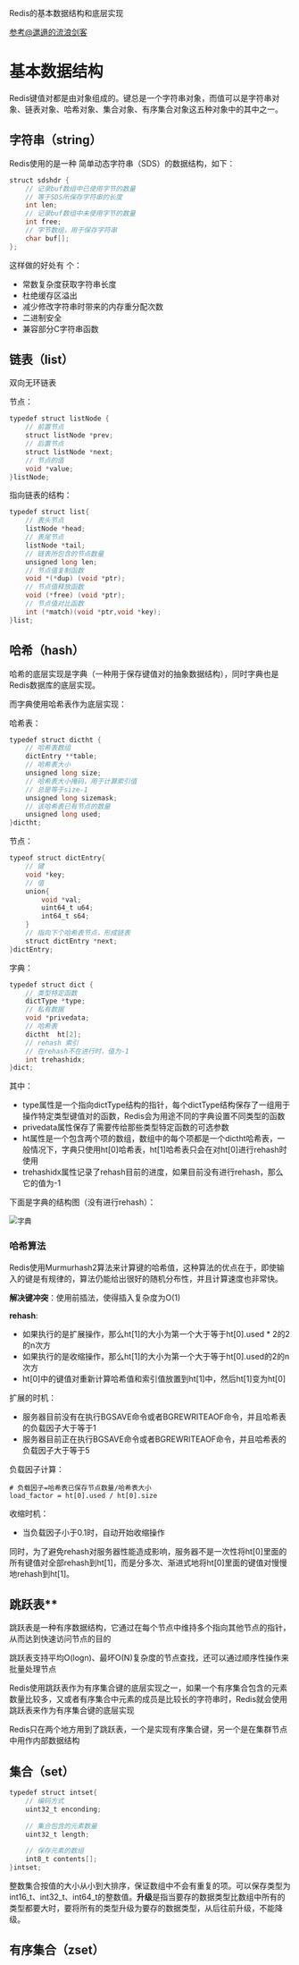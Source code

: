 Redis的基本数据结构和底层实现

<!-- more -->

[参考@邋遢的流浪剑客](https://blog.csdn.net/qq_40378034/article/details/89295462)

# 基本数据结构

Redis键值对都是由对象组成的。键总是一个字符串对象，而值可以是字符串对象、链表对象、哈希对象、集合对象、有序集合对象这五种对象中的其中之一。

## 字符串（string）

Redis使用的是一种 简单动态字符串（SDS）的数据结构，如下：

```java
struct sdshdr {        
	// 记录buf数组中已使用字节的数量
    // 等于SDS所保存字符串的长度
    int len;
    // 记录buf数组中未使用字节的数量
    int free;
    // 字节数组，用于保存字符串
    char buf[];
}; 
```

这样做的好处有 个：

- 常数复杂度获取字符串长度
- 杜绝缓存区溢出
- 减少修改字符串时带来的内存重分配次数
- 二进制安全
- 兼容部分C字符串函数

## 链表（list）

双向无环链表

节点：

```java
typedef struct listNode {
	// 前置节点
	struct listNode *prev;
	// 后置节点
	struct listNode *next;
	// 节点的值
	void *value;
}listNode;
```

指向链表的结构：

```java
typedef struct list{
	// 表头节点
	listNode *head;
    // 表尾节点
    listNode *tail;
    // 链表所包含的节点数量
    unsigned long len;
    // 节点值复制函数
    void *(*dup) (void *ptr);
    // 节点值释放函数
    void (*free) (void *ptr);
    // 节点值对比函数
    int (*match)(void *ptr,void *key);
}list;
```



## 哈希（hash）

哈希的底层实现是字典（一种用于保存键值对的抽象数据结构），同时字典也是Redis数据库的底层实现。

而字典使用哈希表作为底层实现：

哈希表：

```java
typedef struct dictht {
	// 哈希表数组
	dictEntry **table;
	// 哈希表大小
	unsigned long size;
	// 哈希表大小掩码，用于计算索引值
    // 总是等于size-1
	unsigned long sizemask;
    // 该哈希表已有节点的数量
	unsigned long used;
}dictht;
```


节点：

```java
typeof struct dictEntry{
	// 键
	void *key;
	// 值
	union{
		void *val;
		uint64_t u64;
		int64_t s64;
	}
    // 指向下个哈希表节点，形成链表
	struct dictEntry *next;
}dictEntry;
```



字典：

```java
typedef struct dict {
    // 类型特定函数
    dictType *type;
    // 私有数据
    void *privedata;
    // 哈希表
    dictht  ht[2];
    // rehash 索引
    // 在rehash不在进行时，值为-1
    int trehashidx;
}dict;
```

其中：

- type属性是一个指向dictType结构的指针，每个dictType结构保存了一组用于操作特定类型键值对的函数，Redis会为用途不同的字典设置不同类型的函数
- privedata属性保存了需要传给那些类型特定函数的可选参数
- ht属性是一个包含两个项的数组，数组中的每个项都是一个dictht哈希表，一般情况下，字典只使用ht[0]哈希表，ht[1]哈希表只会在对ht[0]进行rehash时使用
- trehashidx属性记录了rehash目前的进度，如果目前没有进行rehash，那么它的值为-1



下面是字典的结构图（没有进行rehash）：

<img src="https://img-blog.csdnimg.cn/20190414132107747.png?x-oss-process=image/watermark,type_ZmFuZ3poZW5naGVpdGk,shadow_10,text_aHR0cHM6Ly9ibG9nLmNzZG4ubmV0L3FxXzQwMzc4MDM0,size_16,color_FFFFFF,t_70" alt="字典" style="zoom:90%;" />

### 哈希算法

Redis使用Murmurhash2算法来计算键的哈希值，这种算法的优点在于，即使输入的键是有规律的，算法仍能给出很好的随机分布性，并且计算速度也非常快。



**解决键冲突**：使用前插法，使得插入复杂度为O(1)



**rehash**:

- 如果执行的是扩展操作，那么ht[1]的大小为第一个大于等于ht[0].used * 2的2的n次方
- 如果执行的是收缩操作，那么ht[1]的大小为第一个大于等于ht[0].used的2的n次方
- ht[0]中的键值对重新计算哈希值和索引值放置到ht[1]中，然后ht[1]变为ht[0]

扩展的时机：

- 服务器目前没有在执行BGSAVE命令或者BGREWRITEAOF命令，并且哈希表的负载因子大于等于1
- 服务器目前正在执行BGSAVE命令或者BGREWRITEAOF命令，并且哈希表的负载因子大于等于5

负载因子计算：

```
# 负载因子=哈希表已保存节点数量/哈希表大小
load_factor = ht[0].used / ht[0].size
```

收缩时机：

- 当负载因子小于0.1时，自动开始收缩操作

同时，为了避免rehash对服务器性能造成影响，服务器不是一次性将ht[0]里面的所有键值对全部rehash到ht[1]，而是分多次、渐进式地将ht[0]里面的键值对慢慢地rehash到ht[1]。

## 跳跃表**

跳跃表是一种有序数据结构，它通过在每个节点中维持多个指向其他节点的指针，从而达到快速访问节点的目的

跳跃表支持平均O(logn)、最坏O(N)复杂度的节点查找，还可以通过顺序性操作来批量处理节点

Redis使用跳跃表作为有序集合键的底层实现之一，如果一个有序集合包含的元素数量比较多，又或者有序集合中元素的成员是比较长的字符串时，Redis就会使用跳跃表来作为有序集合键的底层实现

Redis只在两个地方用到了跳跃表，一个是实现有序集合键，另一个是在集群节点中用作内部数据结构

## 集合（set）

```java
typedef struct intset{
	// 编码方式
    uint32_t enconding;
    
	// 集合包含的元素数量
	uint32_t length;
    
	// 保存元素的数组    
	int8_t contents[];
}intset;
```

整数集合按值的大小从小到大排序，保证数组中不会有重复的项。可以保存类型为int16_t、int32_t、int64_t的整数值。**升级**是指当要存的数据类型比数组中所有的类型都要大时，要将所有的类型升级为要存的数据类型，从后往前升级，不能降级。

## 有序集合（zset）

